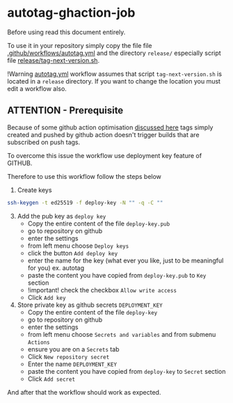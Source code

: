 # autotag-ghaction-job
Before using read this document entirely.

To use it in your repository simply copy the file file [.github/workflows/autotag.yml](.github/workflows/autotag.yml) 
and the directory `release/` especially script file [release/tag-next-version.sh](release/tag-next-version.sh).

!Warning [autotag.yml](.github/workflows/autotag.yml) workflow assumes that script `tag-next-version.sh` is located in a `release` directory.
If you want to change the location you must edit a workflow also.

## ATTENTION - Prerequisite

Because of some github action optimisation [discussed here](https://github.com/orgs/community/discussions/27028)
tags simply created and pushed by github action doesn't trigger builds that are subscribed on push tags.

To overcome this issue the workflow use deployment key feature of GITHUB.

Therefore to use this workflow follow the steps below

1. Create keys
```bash
ssh-keygen -t ed25519 -f deploy-key -N "" -q -C ""
```
3. Add the pub key as `deploy key`
   - Copy the entire content of the file `deploy-key.pub`
   - go to repository on github
   - enter the settings
   - from left menu choose `Deploy keys`
   - click the button `Add deploy key`
   - enter the name for the key (what ever you like, just to be meaningful for you) ex. autotag
   - paste the content you have copied from `deploy-key.pub` to `Key` section
   - !important! check the checkbox `Allow write access`
   - Click `Add key`
4. Store private key as github secrets `DEPLOYMENT_KEY`
   - Copy the entire content of the file `deploy-key`
   - go to repository on github
   - enter the settings
   - from left menu choose `Secrets and variables` and from submenu `Actions`
   - ensure you are on a `Secrets` tab
   - Click `New repository secret`
   - Enter the name `DEPLOYMENT_KEY`
   - paste the content you have copied from `deploy-key` to `Secret` section
   - Click `Add secret`

And after that the workflow should work as expected.
